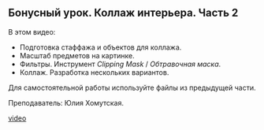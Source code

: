 ## Бонусный урок. Коллаж интерьера. Часть 2

В этом видео:

- Подготовка стаффажа и объектов для коллажа.
- Масштаб предметов на картинке.
- Фильтры. Инструмент _Clipping Mask_ / _Обтравочная маска_.
- Коллаж. Разработка нескольких вариантов.

Для самостоятельной работы используйте файлы из предыдущей части.

Преподаватель: Юлия Хомутская.

[video](https://player.softculture.cc/embed/online/IPB/IPB_10.24.03_L7-3_Interior_Collage)
